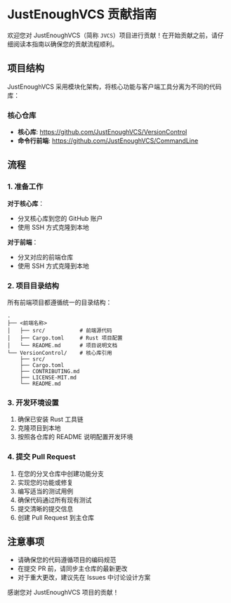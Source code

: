 # JustEnoughVCS 贡献指南

欢迎您对 JustEnoughVCS（简称 `JVCS`）项目进行贡献！在开始贡献之前，请仔细阅读本指南以确保您的贡献流程顺利。

## 项目结构

JustEnoughVCS 采用模块化架构，将核心功能与客户端工具分离为不同的代码库：

### 核心仓库
- **核心库**: https://github.com/JustEnoughVCS/VersionControl
- **命令行前端**: https://github.com/JustEnoughVCS/CommandLine

## 流程

### 1. 准备工作

**对于核心库**：
- 分叉核心库到您的 GitHub 账户
- 使用 SSH 方式克隆到本地

**对于前端**：
- 分叉对应的前端仓库
- 使用 SSH 方式克隆到本地

### 2. 项目目录结构

所有前端项目都遵循统一的目录结构：

```
.
├── <前端名称>
│   ├── src/           # 前端源代码
│   ├── Cargo.toml     # Rust 项目配置
│   └── README.md      # 项目说明文档
└── VersionControl/    # 核心库引用
    ├── src/
    ├── Cargo.toml
    ├── CONTRIBUTING.md
    ├── LICENSE-MIT.md
    └── README.md
```

### 3. 开发环境设置

1. 确保已安装 Rust 工具链
2. 克隆项目到本地
3. 按照各仓库的 README 说明配置开发环境

### 4. 提交 Pull Request

1. 在您的分叉仓库中创建功能分支
2. 实现您的功能或修复
3. 编写适当的测试用例
4. 确保代码通过所有现有测试
5. 提交清晰的提交信息
6. 创建 Pull Request 到主仓库

## 注意事项

- 请确保您的代码遵循项目的编码规范
- 在提交 PR 前，请同步主仓库的最新更改
- 对于重大更改，建议先在 Issues 中讨论设计方案

感谢您对 JustEnoughVCS 项目的贡献！
